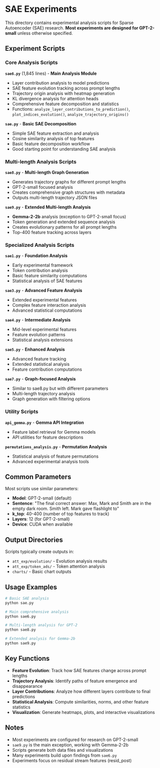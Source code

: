 # SAE Experiments

This directory contains experimental analysis scripts for Sparse Autoencoder (SAE) research. **Most experiments are designed for GPT-2-small** unless otherwise specified.

## Experiment Scripts

### Core Analysis Scripts

**`sae6.py`** (1,845 lines) - **Main Analysis Module**
- Layer contribution analysis to model predictions
- SAE feature evolution tracking across prompt lengths
- Trajectory origin analysis with heatmap generation
- KL divergence analysis for attention heads
- Comprehensive feature decomposition and statistics
- Functions: `analyze_layer_contributions_to_prediction()`, `plot_indices_evolution()`, `analyze_trajectory_origins()`

**`sae.py`** - **Basic SAE Decomposition**
- Simple SAE feature extraction and analysis
- Cosine similarity analysis of top features
- Basic feature decomposition workflow
- Good starting point for understanding SAE analysis

### Multi-length Analysis Scripts

**`sae8.py`** - **Multi-length Graph Generation**
- Generates trajectory graphs for different prompt lengths
- GPT-2-small focused analysis
- Creates comprehensive graph structures with metadata
- Outputs multi-length trajectory JSON files

**`sae9.py`** - **Extended Multi-length Analysis** 
- **Gemma-2-2b** analysis (exception to GPT-2-small focus)
- Token generation and extended sequence analysis
- Creates evolutionary patterns for all prompt lengths
- Top-400 feature tracking across layers

### Specialized Analysis Scripts

**`sae1.py`** - **Foundation Analysis**
- Early experimental framework
- Token contribution analysis
- Basic feature similarity computations
- Statistical analysis of SAE features

**`sae3.py`** - **Advanced Feature Analysis**
- Extended experimental features
- Complex feature interaction analysis
- Advanced statistical computations

**`sae4.py`** - **Intermediate Analysis**
- Mid-level experimental features
- Feature evolution patterns
- Statistical analysis extensions

**`sae5.py`** - **Enhanced Analysis**
- Advanced feature tracking
- Extended statistical analysis
- Feature contribution computations

**`sae7.py`** - **Graph-focused Analysis**
- Similar to sae8.py but with different parameters
- Multi-length trajectory analysis
- Graph generation with filtering options

### Utility Scripts

**`api_gemma.py`** - **Gemma API Integration**
- Feature label retrieval for Gemma models
- API utilities for feature descriptions

**`permutations_analysis.py`** - **Permutation Analysis**
- Statistical analysis of feature permutations
- Advanced experimental analysis tools

## Common Parameters

Most scripts use similar parameters:
- **Model**: GPT-2-small (default)
- **Sentence**: "The final correct answer: Max, Mark and Smith are in the empty dark room. Smith left. Mark gave flashlight to"
- **k_top**: 40-400 (number of top features to track)
- **Layers**: 12 (for GPT-2-small)
- **Device**: CUDA when available

## Output Directories

Scripts typically create outputs in:
- `att_exp/evolution/` - Evolution analysis results
- `att_exp/token_ads/` - Token attention analysis
- `charts/` - Basic chart outputs

## Usage Examples

```bash
# Basic SAE analysis
python sae.py

# Main comprehensive analysis
python sae6.py

# Multi-length analysis for GPT-2
python sae8.py

# Extended analysis for Gemma-2b
python sae9.py
```

## Key Functions

- **Feature Evolution**: Track how SAE features change across prompt lengths
- **Trajectory Analysis**: Identify paths of feature emergence and disappearance
- **Layer Contributions**: Analyze how different layers contribute to final predictions
- **Statistical Analysis**: Compute similarities, norms, and other feature statistics
- **Visualization**: Generate heatmaps, plots, and interactive visualizations

## Notes

- Most experiments are configured for research on GPT-2-small
- `sae9.py` is the main exception, working with Gemma-2-2b
- Scripts generate both data files and visualizations
- Many experiments build upon findings from `sae6.py`
- Experiments focus on residual stream features (resid_post) 